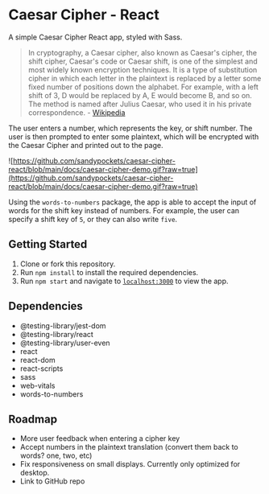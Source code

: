 # Caesar Cipher - React

A simple Caesar Cipher React app, styled with Sass. 

> In cryptography, a Caesar cipher, also known as Caesar's cipher, the shift cipher, Caesar's code or Caesar shift, is one of the simplest and most widely known encryption techniques. It is a type of substitution cipher in which each letter in the plaintext is replaced by a letter some fixed number of positions down the alphabet. For example, with a left shift of 3, D would be replaced by A, E would become B, and so on. The method is named after Julius Caesar, who used it in his private correspondence. - [Wikipedia](https://en.wikipedia.org/wiki/Caesar_cipher)

The user enters a number, which represents the key, or shift number. The user is then prompted to enter some plaintext, which will be encrypted with the Caesar Cipher and printed out to the page. 

![https://github.com/sandypockets/caesar-cipher-react/blob/main/docs/caesar-cipher-demo.gif?raw=true](https://github.com/sandypockets/caesar-cipher-react/blob/main/docs/caesar-cipher-demo.gif?raw=true)

Using the `words-to-numbers` package, the app is able to accept the input of words for the shift key instead of numbers. For example, the user can specify a shift key of `5`, or they can also write `five`.

## Getting Started

1. Clone or fork this repository.
2. Run `npm install` to install the required dependencies.
3. Run `npm start` and navigate to [`localhost:3000`](http://localhost:3000) to view the app.

## Dependencies

- @testing-library/jest-dom
- @testing-library/react
- @testing-library/user-even
- react
- react-dom
- react-scripts
- sass
- web-vitals 
- words-to-numbers

## Roadmap

* More user feedback when entering a cipher key
* Accept numbers in the plaintext translation (convert them back to words? one, two, etc)
* Fix responsiveness on small displays. Currently only optimized for desktop.
* Link to GitHub repo